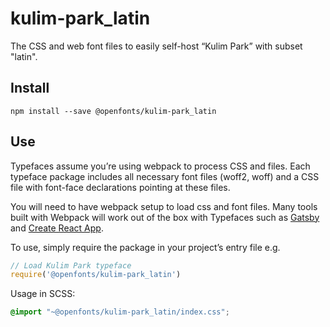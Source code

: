 
# kulim-park_latin

The CSS and web font files to easily self-host “Kulim Park” with subset "latin".

## Install

`npm install --save @openfonts/kulim-park_latin`

## Use

Typefaces assume you’re using webpack to process CSS and files. Each typeface
package includes all necessary font files (woff2, woff) and a CSS file with
font-face declarations pointing at these files.

You will need to have webpack setup to load css and font files. Many tools built
with Webpack will work out of the box with Typefaces such as [Gatsby](https://github.com/gatsbyjs/gatsby)
and [Create React App](https://github.com/facebookincubator/create-react-app).

To use, simply require the package in your project’s entry file e.g.

```javascript
// Load Kulim Park typeface
require('@openfonts/kulim-park_latin')
```

Usage in SCSS:
```scss
@import "~@openfonts/kulim-park_latin/index.css";
```
